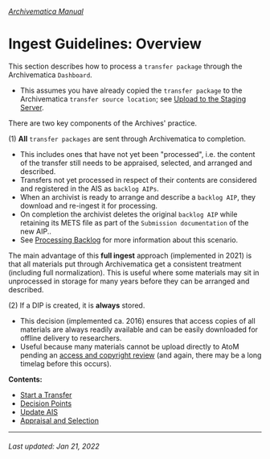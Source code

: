 ###### [Archivematica Manual](../README.md)

# Ingest Guidelines: Overview
This section describes how to process a `transfer package` through the Archivematica `Dashboard`.
- This assumes you have already copied the `transfer package` to the Archivematica `transfer source location`; see [Upload to the Staging Server](../pre-ingest-actions/upload-to-the-staging-server.md).

There are two key components of the Archives' practice.

(1) **All** `transfer packages` are sent through Archivematica to completion.
- This includes ones that have not yet been "processed", i.e. the content of the transfer still needs to be appraised, selected, and arranged and described.
- Transfers not yet processed in respect of their contents are considered and registered in the AIS as `backlog AIPs`.
- When an archivist is ready to arrange and describe a `backlog AIP`, they download and re-ingest it for processing.
- On completion the archivist deletes the original `backlog AIP` while retaining its METS file as part of the `Submission documentation` of the new AIP..
- See [Processing Backlog](../ingest-scenrios/processing-backlog.md) for more information about this scenario.

The main advantage of this **full ingest** approach (implemented in 2021) is that all materials put through Archivematica get a consistent treatment (including full normalization). This is useful where some materials may sit in unprocessed in storage for many years before they can be arranged and described.

(2) If a DIP is created, it is **always** stored.
- This decision (implemented ca. 2016) ensures that access copies of all materials are always readily available and can be easily downloaded for offline delivery to researchers.
- Useful because many materials cannot be upload directly to AtoM pending an [access and copyright review](../dip-management/access-and-privacy-review.md) (and again, there may be a long timelag before this occurs).

**Contents:**
- [Start a Transfer](start-transfer.md)
- [Decision Points](decision-points.md)
- [Update AIS](update-ais.md)
- [Appraisal and Selection](appraisal-and-selection.md)

---
###### Last updated: Jan 21, 2022
